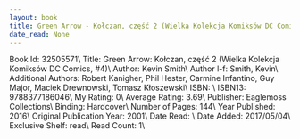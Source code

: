 ```yaml
---
layout: book
title: Green Arrow - Kołczan, część 2 (Wielka Kolekcja Komiksów DC Comics,  no. 4)
date_read: None
---
```


Book Id: 32505571\ 
Title: Green Arrow: Kołczan, część 2 (Wielka Kolekcja Komiksów DC Comics, #4)\ 
Author: Kevin Smith\ 
Author l-f: Smith, Kevin\ 
Additional Authors: Robert Kanigher, Phil Hester, Carmine Infantino, Guy Major, Maciek Drewnowski, Tomasz Kłoszewski\ 
ISBN: \ 
ISBN13: 9788377186046\ 
My Rating: 0\ 
Average Rating: 3.69\ 
Publisher: Eaglemoss Collections\ 
Binding: Hardcover\ 
Number of Pages: 144\ 
Year Published: 2016\ 
Original Publication Year: 2001\ 
Date Read: \ 
Date Added: 2017/05/04\ 
Exclusive Shelf: read\ 
Read Count: 1\ 

